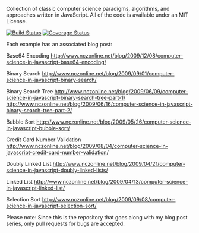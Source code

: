 Collection of classic computer science paradigms, algorithms, and approaches written in JavaScript. All of the code is available under an MIT License.

[![Build Status](https://travis-ci.org/leewaygroups/computer-science-in-javascript.svg?branch=master)](https://travis-ci.org/leewaygroups/computer-science-in-javascript)
[![Coverage Status](https://coveralls.io/repos/github/leewaygroups/computer-science-in-javascript/badge.svg?branch=Test)](https://coveralls.io/github/leewaygroups/computer-science-in-javascript?branch=Test)

Each example has an associated blog post:

Base64 Encoding
http://www.nczonline.net/blog/2009/12/08/computer-science-in-javascript-base64-encoding/

Binary Search
http://www.nczonline.net/blog/2009/09/01/computer-science-in-javascript-binary-search/

Binary Search Tree
http://www.nczonline.net/blog/2009/06/09/computer-science-in-javascript-binary-search-tree-part-1/
http://www.nczonline.net/blog/2009/06/16/computer-science-in-javascript-binary-search-tree-part-2/

Bubble Sort
http://www.nczonline.net/blog/2009/05/26/computer-science-in-javascript-bubble-sort/

Credit Card Number Validation
http://www.nczonline.net/blog/2009/08/04/computer-science-in-javascript-credit-card-number-validation/

Doubly Linked List
http://www.nczonline.net/blog/2009/04/21/computer-science-in-javascript-doubly-linked-lists/

Linked List
http://www.nczonline.net/blog/2009/04/13/computer-science-in-javascript-linked-list/

Selection Sort
http://www.nczonline.net/blog/2009/09/08/computer-science-in-javascript-selection-sort/

Please note: Since this is the repository that goes along with my blog post series, only pull requests for bugs are accepted.
